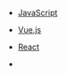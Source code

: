 <!-- # 前端知识体系梳理

## [JavaScript](./JavaScript/变量声明及数据类型.md)

[1.变量声明及数据类型](./JavaScript/变量声明及数据类型.md)

## [Vue](./Vue/readme.md)

[1.数据劫持](./Vue/数据劫持/readme.md) -->

- [JavaScript](JavaScript/)
- [Vue.js](Vue/)
- [React](React/)

-
